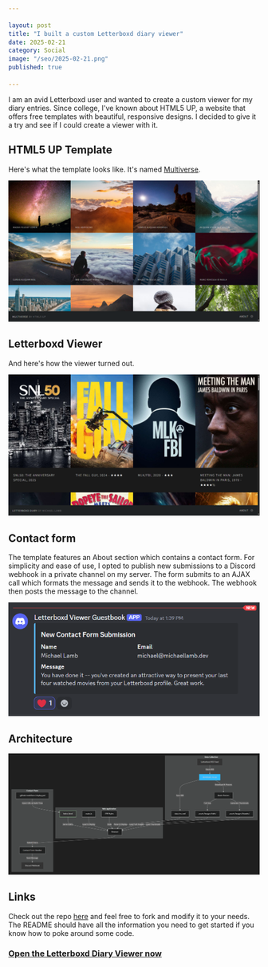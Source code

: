 ```yaml
---

layout: post
title: "I built a custom Letterboxd diary viewer"
date: 2025-02-21 
category: Social
image: "/seo/2025-02-21.png"
published: true

---
```


I am an avid Letterboxd user and wanted to create a custom viewer for my diary entries. Since college, I've known about HTML5 UP, a website that offers free templates with beautiful, responsive designs. I decided to give it a try and see if I could create a viewer with it.

## HTML5 UP Template

Here's what the template looks like. It's named [Multiverse](https://html5up.net/multiverse).

![Multiverse](/img/multiverse-capture.png)

## Letterboxd Viewer

And here's how the viewer turned out.

![Viewer](/img/letterboxd-viewer-capture.png)

## Contact form

The template features an About section which contains a contact form. For simplicity and ease of use, I opted to publish new submissions to a Discord webhook in a private channel on my server. The form submits to an AJAX call which formats the message and sends it to the webhook. The webhook then posts the message to the channel.

![Webhook](/img/letterboxd-viewer-webhook.png)

## Architecture

![Architecture](/img/letterboxd-viewer-architecture.png)

## Links

Check out the repo [here](https://github.com/michaellambgelo/letterboxd-viewer) and feel free to fork and modify it to your needs. The README should have all the information you need to get started if you know how to poke around some code.

### [Open the Letterboxd Diary Viewer now](https://michaellambgelo.github.io/letterboxd-viewer/)
